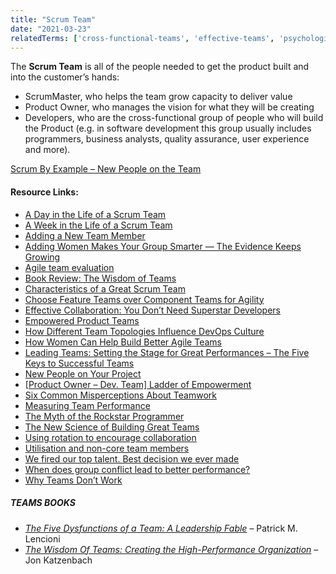 ```yaml
---
title: "Scrum Team"
date: "2021-03-23"
relatedTerms: ['cross-functional-teams', 'effective-teams', 'psychological-safety', 'special-teams', 'stable-teams', 'team-size']
---
```


The **Scrum Team** is all of the people needed to get the product built and into the customer’s hands:

- ScrumMaster, who helps the team grow capacity to deliver value
- Product Owner, who manages the vision for what they will be creating
- Developers, who are the cross-functional group of people who will build the Product (e.g. in software development this group usually includes programmers, business analysts, quality assurance, user experience and more).

[Scrum By Example – New People on the Team](/blog/scrummaster-tales-new-people-on-the-team.html)

#### Resource Links:

- [A Day in the Life of a Scrum Team](https://www.youtube.com/watch?v=q1RqhRcPJZ0)
- [A Week in the Life of a Scrum Team](https://agilelearninglabs.com/resources/a-week-in-the-life-of-a-scrum-team/)
- [Adding a New Team Member](https://blog.gdinwiddie.com/2013/03/27/adding-a-new-team-member/)
- [Adding Women Makes Your Group Smarter — The Evidence Keeps Growing](https://bobsutton.typepad.com/my_weblog/2012/08/adding-women-makes-your-group-smarter-the-evdience-keeps-growing.html)
- [Agile team evaluation](https://docs.microsoft.com/en-gb/archive/blogs/ericgu/agile-team-evaluation)
- [Book Review: The Wisdom of Teams](https://agilecomplexificationinverter.blogspot.com/2016/11/book-review-wisdom-of-teams.html)
- [Characteristics of a Great Scrum Team](https://www.infoq.com/articles/great-scrum-team/)
- [Choose Feature Teams over Component Teams for Agility](https://www.infoq.com/articles/scaling-lean-agile-feature-teams/)
- [Effective Collaboration: You Don’t Need Superstar Developers](https://blog.lunarlogic.com/2017/effective-collaboration-superstar-developers/)
- [Empowered Product Teams](https://www.svpg.com/empowered-product-teams/)
- [How Different Team Topologies Influence DevOps Culture](https://www.infoq.com/articles/devops-team-topologies/)
- [How Women Can Help Build Better Agile Teams](https://www.agileconnection.com/article/how-women-can-help-build-better-agile-teams)
- [Leading Teams: Setting the Stage for Great Performances – The Five Keys to Successful Teams](https://hbswk.hbs.edu/archive/2996.html)
- [New People on Your Project](/blog/new-people-on-your-project.html)
- [\[Product Owner – Dev. Team\] Ladder of Empowerment](https://innovagility.com/2018/09/11/product-owner-dev-team-ladder-of-empowerment/)
- [Six Common Misperceptions About Teamwork](https://hbr.org/2011/06/six-common-misperceptions-abou)
- [Measuring Team Performance](https://innolution.com/blog/team-performance-measureshttps://innolution.com/blog/team-performance-measures)
- [The Myth of the Rockstar Programmer](https://www.hanselman.com/blog/the-myth-of-the-rockstar-programmer)
- [The New Science of Building Great Teams](https://hbr.org/2012/04/the-new-science-of-building-great-teams)
- [Using rotation to encourage collaboration](https://www.etsy.com/codeascraft/engineering-rotation/)
- [Utilisation and non-core team members](https://www.allankellyassociates.co.uk/archives/1640/utilisation-and-non-core-team-members/)
- [We fired our top talent. Best decision we ever made](https://www.freecodecamp.org/news/we-fired-our-top-talent-best-decision-we-ever-made-4c0a99728fde/)
- [When does group conflict lead to better performance?](https://www.bps.org.uk/research-digest/when-does-group-conflict-lead-better-performance)
- [Why Teams Don’t Work](https://collaborativeleadershipteam.com/blog/2016/7/18/why-teams-dont-work)

##### TEAMS BOOKS

- [_The Five Dysfunctions of a Team: A Leadership Fable_](https://www.amazon.ca/Five-Dysfunctions-Team-Enhanced-Leadership-ebook/dp/B006960LQW/&tag=notesfromatoo-20/&tag=notesfromatoo-20) – Patrick M. Lencioni
- _[The Wisdom Of Teams: Creating the High-Performance Organization](https://www.amazon.ca/The-Wisdom-Teams-High-Performance-Organization/dp/0060522003/&tag=notesfromatoo-20/&tag=notesfromatoo-20)_ – Jon Katzenbach

